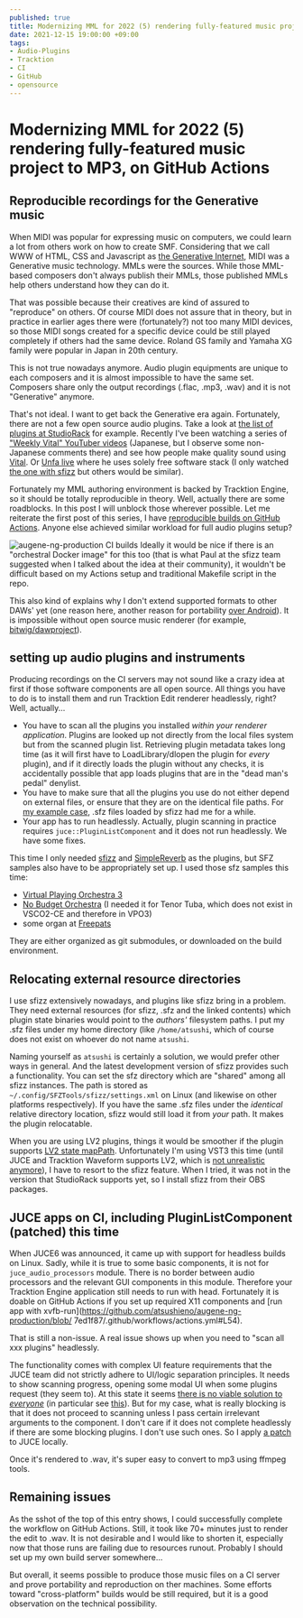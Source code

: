 ```yaml
---
published: true
title: Modernizing MML for 2022 (5) rendering fully-featured music project to MP3, on GitHub Actions
date: 2021-12-15 19:00:00 +09:00
tags:
- Audio-Plugins
- Tracktion
- CI
- GitHub
- opensource
---
```


# Modernizing MML for 2022 (5) rendering fully-featured music project to MP3, on GitHub Actions

## Reproducible recordings for the Generative music

When MIDI was popular for expressing music on computers, we could learn a lot from others work on how to create SMF. Considering that we call WWW of HTML, CSS and Javascript as [the Generative Internet](https://dash.harvard.edu/handle/1/9385626), MIDI was a Generative music technology. MMLs were the sources. While those MML-based composers don't always publish their MMLs, those published MMLs help others understand how they can do it.

That was possible because their creatives are kind of assured to "reproduce" on others. Of course MIDI does not assure that in theory, but in practice in earlier ages there were (fortunately?) not too many MIDI devices, so those MIDI songs created for a specific device could be still played completely if others had the same device. Roland GS family and Yamaha XG family were popular in Japan in 20th century.

This is not true nowadays anymore. Audio plugin equipments are unique to each composers and it is almost impossible to have the same set. Composers share only the output recordings (.flac, .mp3, .wav) and it is not "Generative" anymore.

That's not ideal. I want to get back the Generative era again. Fortunately, there are not a few open source audio plugins. Take a look at [the list of plugins at StudioRack](https://studiorack.github.io/studiorack-site/plugins) for example. Recently I've been watching a series of ["Weekly Vital" YouTuber videos](https://www.youtube.com/watch?v=-m5R-CWcOjk) (Japanese, but I observe some non-Japanese comments there) and see how people make quality sound using [Vital](https://vital.audio/). Or [Unfa live](https://www.youtube.com/playlist?list=PLi2LbJnGR-482eAAihWd6exqyp0bQMfPX) where he uses solely free software stack (I only watched [the one with sfizz](https://www.youtube.com/watch?v=xvowEZqgflw) but others would be similar).

Fortunately my MML authoring environment is backed by Tracktion Engine, so it should be totally reproducible in theory. Well, actually there are some roadblocks. In this post I will unblock those wherever possible. Let me reiterate the first post of this series, I have [reproducible builds on GitHub Actions](https://github.com/atsushieno/augene-ng-production/actions). Anyone else achieved similar workload for full audio plugins setup?

![augene-ng-production CI builds](https://i.imgur.com/72Ix9Mp.png)
Ideally it would be nice if there is an "orchestral Docker image" for this too (that is what Paul at the sfizz team suggested when I talked about the idea at their community), it wouldn't be difficult based on my Actions setup and traditional Makefile script in the repo.

This also kind of explains why I don't extend supported formats to other DAWs' yet (one reason here, another reason for portability [over Android](https://github.com/atsushieno/aap-juce)). It is impossible without open source music renderer (for example, [bitwig/dawproject](https://github.com/bitwig/dawproject)).

## setting up audio plugins and instruments

Producing recordings on the CI servers may not sound like a crazy idea at first if those software components are all open source. All things you have to do is to install them and run Tracktion Edit renderer headlessly, right? Well, actually...

- You have to scan all the plugins you installed *within your renderer application*. Plugins are looked up not directly from the local files system but from the scanned plugin list. Retrieving plugin metadata takes long time (as it will first have to LoadLibrary/dlopen the plugin for *every* plugin), and if it directly loads the plugin without any checks, it is accidentally possible that app loads plugins that are in the "dead man's pedal" denylist.
- You have to make sure that all the plugins you use do not either depend on external files, or ensure that they are on the identical file paths. For [my example case](https://github.com/atsushieno/augene-ng/blob/main/samples/mars/), .sfz files loaded by sfizz had me for a while.
- Your app has to run headlessly. Actually, plugin scanning in practice requires `juce::PluginListComponent` and it does not run headlessly. We have some fixes.

This time I only needed [sfizz](https://github.com/sfztools/sfizz/) and [SimpleReverb](https://github.com/szkkng/SimpleReverb) as the plugins, but SFZ samples also have to be appropriately set up. I used those sfz samples this time:

- [Virtual Playing Orchestra 3](http://virtualplaying.com/virtual-playing-orchestra/)
- [No Budget Orchestra](https://www.kvraudio.com/forum/viewtopic.php?t=477350) (I needed it for Tenor Tuba, which does not exist in VSCO2-CE and therefore in VPO3)
- some organ at [Freepats](https://freepats.zenvoid.org/Organ/)

They are either organized as git submodules, or downloaded on the build environment.

## Relocating external resource directories

I use sfizz extensively nowadays, and plugins like sfizz bring in a problem. They need external resources (for sfizz, .sfz and the linked contents) which plugin state binaries would point to the *authors'* filesystem paths. I put my .sfz files under my home directory (like `/home/atsushi`, which of course does not exist on whoever do not name `atsushi`.

Naming yourself as `atsushi` is certainly a solution, we would prefer other ways in general. And the latest development version of sfizz provides such a functionality. You can set the sfz directory which are "shared" among all sfizz instances. The path is stored as `~/.config/SFZTools/sfizz/settings.xml` on Linux (and likewise on other platforms respectively). If you have the same .sfz files under the *identical* relative directory location, sfizz would still load it from *your* path. It makes the plugin relocatable.

When you are using LV2 plugins, things it would be smoother if the plugin supports [LV2 state mapPath](https://lv2plug.in/ns/ext/state#mapPath). Unfortunately I'm using VST3 this time (until JUCE and Tracktion Waveform supports LV2, which is [not unrealistic anymore](https://github.com/juce-framework/JUCE/issues/123#issuecomment-914228048)), I have to resort to the sfizz feature. When I tried, it was not in the version that StudioRack supports yet, so I install sfizz from their OBS packages.

## JUCE apps on CI, including PluginListComponent (patched) this time

When JUCE6 was announced, it came up with support for headless builds on Linux. Sadly, while it is true to some basic components, it is not for `juce_audio_processors` module. There is no border between audio processors and the relevant GUI components in this module. Therefore your Tracktion Engine application still needs to run with head. Fortunately it is doable on GitHub Actions if you set up required X11 components and [run app with xvfb-run](https://github.com/atsushieno/augene-ng-production/blob/ 7ed1f87/.github/workflows/actions.yml#L54).

That is still a non-issue. A real issue shows up when you need to "scan all xxx plugins" headlessly.

The functionality comes with complex UI feature requirements that the JUCE team did not strictly adhere to UI/logic separation principles. It needs to show scanning progress, opening some modal UI when some plugins request (they seem to). At this state it seems [there is no viable solution to *everyone*](https://github.com/juce-framework/JUCE/commits/develop/modules/juce_audio_processors/scanning/juce_PluginListComponent.cpp) (in particular see [this](https://github.com/juce-framework/JUCE/commit/d59230aeccadece5e311ab290abfa2febc30ab05#diff-e406bb2010fd5c828f6709d2fd3a99e2fdedb95e0929784cfaddf1c68410adcb)). But for my case, what is really blocking is that it does not proceed to scanning unless I pass certain irrelevant arguments to the component. I don't care if it does not complete headlessly if there are some blocking plugins. I don't use such ones. So I apply [a patch](https://github.com/atsushieno/augene-ng-production/blob/863b677/juce-plugin-scanner-headless.patch) to JUCE locally.

Once it's rendered to .wav, it's super easy to convert to mp3 using ffmpeg tools.

## Remaining issues

As the sshot of the top of this entry shows, I could successfully complete the workflow on GitHub Actions. Still, it took like 70+ minutes just to render the edit to .wav. It is not desirable and I would like to shorten it, especially now that those runs are failing due to resources runout. Probably I should set up my own build server somewhere...

But overall, it seems possible to produce those music files on a CI server and prove portability and reproduction on ther machines. Some efforts toward "cross-platform" builds would be still required, but it is a good observation on the technical possibility.
